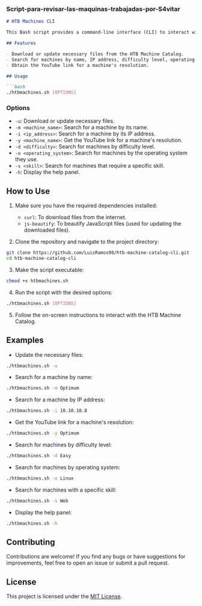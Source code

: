 ### Script-para-revisar-las-maquinas-trabajadas-por-S4vitar

```markdown
# HTB Machines CLI

This Bash script provides a command-line interface (CLI) to interact with the HTB (Hack The Box) Machine Catalog. The script allows you to download or update the necessary files, search for machines by various criteria such as name, IP address, difficulty level, operating system, and required skills. Additionally, you can get the YouTube link to the resolution of a specific machine.

## Features

- Download or update necessary files from the HTB Machine Catalog.
- Search for machines by name, IP address, difficulty level, operating system, and required skills.
- Obtain the YouTube link for a machine's resolution.

## Usage

```bash
./htbmachines.sh [OPTIONS]
```

### Options

- `-u`: Download or update necessary files.
- `-m <machine_name>`: Search for a machine by its name.
- `-i <ip_address>`: Search for a machine by its IP address.
- `-y <machine_name>`: Get the YouTube link for a machine's resolution.
- `-d <difficulty>`: Search for machines by difficulty level.
- `-o <operating_system>`: Search for machines by the operating system they use.
- `-s <skill>`: Search for machines that require a specific skill.
- `-h`: Display the help panel.

## How to Use

1. Make sure you have the required dependencies installed:
   - `curl`: To download files from the internet.
   - `js-beautify`: To beautify JavaScript files (used for updating the downloaded files).

2. Clone the repository and navigate to the project directory:

```bash
git clone https://github.com/LuisRamos98/htb-machine-catalog-cli.git
cd htb-machine-catalog-cli
```

3. Make the script executable:

```bash
chmod +x htbmachines.sh
```

4. Run the script with the desired options:

```bash
./htbmachines.sh [OPTIONS]
```

5. Follow the on-screen instructions to interact with the HTB Machine Catalog.

## Examples

- Update the necessary files:

```bash
./htbmachines.sh -u
```

- Search for a machine by name:

```bash
./htbmachines.sh -m Optimum
```

- Search for a machine by IP address:

```bash
./htbmachines.sh -i 10.10.10.8
```

- Get the YouTube link for a machine's resolution:

```bash
./htbmachines.sh -y Optimum
```

- Search for machines by difficulty level:

```bash
./htbmachines.sh -d Easy
```

- Search for machines by operating system:

```bash
./htbmachines.sh -o Linux
```

- Search for machines with a specific skill:

```bash
./htbmachines.sh -s Web
```

- Display the help panel:

```bash
./htbmachines.sh -h
```

## Contributing

Contributions are welcome! If you find any bugs or have suggestions for improvements, feel free to open an issue or submit a pull request.

## License

This project is licensed under the [MIT License](LICENSE).
```

